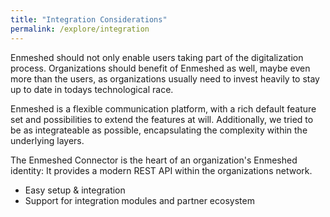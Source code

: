 ```yaml
---
title: "Integration Considerations"
permalink: /explore/integration
---
```


Enmeshed should not only enable users taking part of the digitalization process. Organizations should benefit of Enmeshed as well, maybe even more than the users, as organizations usually need to invest heavily to stay up to date in todays technological race.

Enmeshed is a flexible communication platform, with a rich default feature set and possibilities to extend the features at will. Additionally, we tried to be as integrateable as possible, encapsulating the complexity within the underlying layers.

The Enmeshed Connector is the heart of an organization's Enmeshed identity: It provides a modern REST API within the organizations network.

-   Easy setup & integration
-   Support for integration modules and partner ecosystem
